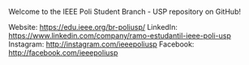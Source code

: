 Welcome to the IEEE Poli Student Branch - USP repository on GitHub!

Website: https://edu.ieee.org/br-poliusp/
LinkedIn: https://www.linkedin.com/company/ramo-estudantil-ieee-poli-usp
Instagram: http://instagram.com/ieeepoliusp
Facebook: http://facebook.com/ieeepoliusp
